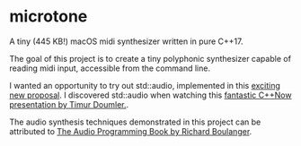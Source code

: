 # microtone
A tiny (445 KB!) macOS midi synthesizer written in pure C++17.

The goal of this project is to create a tiny polyphonic synthesizer capable of reading midi input, accessible from the command line.

I wanted an opportunity to try out std::audio, implemented in this [exciting new proposal](https://github.com/stdcpp-audio/libstdaudio). I discovered std::audio when watching this [fantastic C++Now presentation by Timur Doumler.](https://www.youtube.com/watch?v=jNSiZqSQis4).

The audio synthesis techniques demonstrated in this project can be attributed to [The Audio Programming Book by Richard Boulanger](https://mitpress.mit.edu/books/audio-programming-book).

